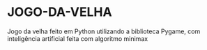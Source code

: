 # JOGO-DA-VELHA
Jogo da velha feito em Python utilizando a biblioteca Pygame, com inteligência artificial feita com algoritmo minimax

